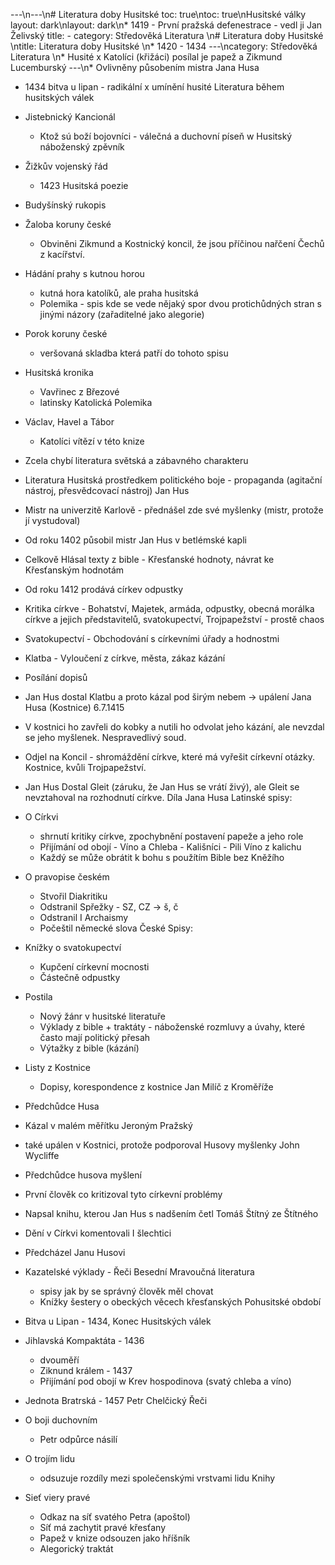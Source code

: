 ---\n---\n# Literatura doby Husitské
toc: true\ntoc: true\nHusitské války
layout: dark\nlayout: dark\n* 1419 - První pražská defenestrace - vedl ji Jan Želivský
title: -
category: Středověká Literatura \n# Literatura doby Husitské \ntitle: Literatura doby Husitské \n* 1420 - 1434
---\ncategory: Středověká Literatura \n* Husité x Katolíci (křižáci) posílal je papež a Zikmund Lucemburský
---\n* Ovlivněny působením mistra Jana Husa
* 1434 bitva u lipan - radikální x umínění husité
Literatura během husitských válek
* Jistebnický Kancionál
  * Ktož sú boží bojovníci - válečná a duchovní píseň
w Husitský náboženský zpěvník
* Žižkův vojenský řád
  * 1423
Husitská poezie
* Budyšínský rukopis
* Žaloba koruny české
  * Obviněni Zikmund a Kostnický koncil,  že jsou příčinou nařčení Čechů z kacířství.
* Hádání prahy s kutnou horou
  * kutná hora katolíků, ale praha husitská
  * Polemika - spis kde se vede nějaký spor dvou protichůdných stran s jinými názory (zařaditelné jako alegorie)
* Porok koruny české
  *  veršovaná skladba která patří do tohoto spisu
* Husitská kronika
  * Vavřinec z Březové
  * latinsky
Katolická Polemika
* Václav, Havel a Tábor
  * Katolíci vítězí v této knize

* Zcela chybí literatura světská a zábavného charakteru
* Literatura Husitská prostředkem politického boje - propaganda (agitační nástroj, přesvědcovací nástroj)
Jan Hus
* Mistr na univerzitě Karlově - přednášel zde své myšlenky (mistr, protože jí vystudoval)
* Od roku 1402 působil mistr Jan Hus v betlémské kapli
* Celkově Hlásal texty z bible - Křesťanské hodnoty, návrat ke Křesťanským hodnotám
* Od roku 1412 prodává církev odpustky
* Kritika církve - Bohatství, Majetek, armáda, odpustky, obecná morálka církve a jejich představitelů, svatokupectví, Trojpapežství - prostě chaos
* Svatokupectví - Obchodování s církevními úřady a hodnostmi
* Klatba - Vyloučení z církve, města, zákaz kázání
* Posílání dopisů
* Jan Hus dostal Klatbu a proto kázal pod širým nebem -> upálení Jana Husa (Kostnice) 6.7.1415
* V kostnici ho zavřeli do kobky a nutili ho odvolat jeho kázání, ale nevzdal se jeho myšlenek. Nespravedlivý soud.
* Odjel na Koncil - shromáždění církve, které má vyřešit církevní otázky. Kostnice, kvůli Trojpapežství.
* Jan Hus Dostal Gleit (záruku, že Jan Hus se vrátí živý), ale Gleit se nevztahoval na rozhodnutí církve.
Díla Jana Husa
Latinské spisy:
* O Církvi
  * shrnutí kritiky církve, zpochybnění postavení papeže a jeho role
  * Přijímání od obojí - Víno a Chleba - Kališníci - Pili Víno z kalichu
  * Každý se může obrátit k bohu s použítím Bible bez Kněžího
* O pravopise českém
  * Stvořil Diakritiku
  * Odstranil Spřežky - SZ, CZ -> š, č
  * Odstranil I Archaismy
  * Počeštil německé slova
České Spisy:
* Knížky o svatokupectví
  * Kupčení církevní mocnosti
  * Částečně odpustky
* Postila
  * Nový žánr v husitské literatuře
  * Výklady z bible + traktáty - náboženské rozmluvy a úvahy, které často mají politický přesah
  * Výtažky z bible (kázání)
* Listy z Kostnice
  * Dopisy, korespondence z kostnice
Jan Milíč z Kroměříže
* Předchůdce Husa
* Kázal v malém měřítku
Jeroným Pražský
* také upálen v Kostnici, protože podporoval Husovy myšlenky
John Wycliffe
* Předchůdce husova myšlení
* První člověk co kritizoval tyto církevní problémy
* Napsal knihu, kterou Jan Hus s nadšením četl
Tomáš Štítný ze Štítného
* Dění v Církvi komentovali I šlechtici
* Předcházel Janu Husovi
* Kazatelské výklady - Řeči Besední
Mravoučná literatura
  * spisy jak by se správný člověk měl chovat
  * Knížky šestery o obeckých věcech křesťanských
Pohusitské období
* Bitva u Lipan - 1434, Konec Husitských válek
* Jihlavská Kompaktáta - 1436
  * dvouměří
  * Ziknund králem - 1437
  * Přijímání pod obojí
w Krev hospodinova (svatý chleba a víno)
* Jednota Bratrská - 1457
Petr Chelčický
Řeči
* O boji duchovním
  * Petr odpůrce násilí
* O trojím lidu 
  * odsuzuje rozdíly mezi společenskými vrstvami lidu
Knihy
* Sieť viery pravé
  * Odkaz na síť svatého Petra (apoštol)
  * Síť má zachytit pravé křesťany
  * Papež v knize odsouzen jako hříšník
  * Alegorický traktát

